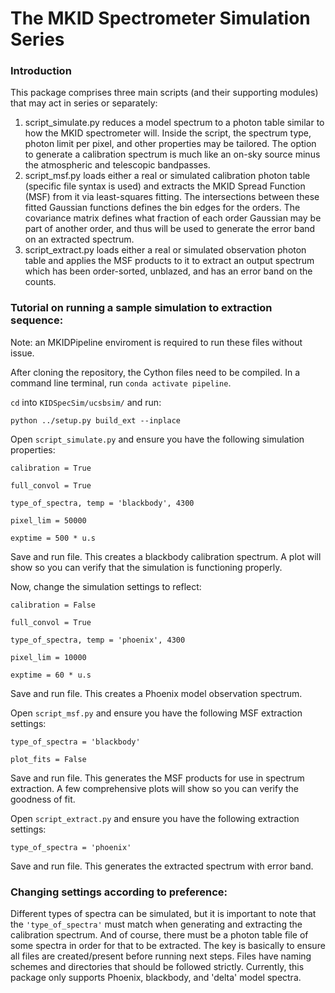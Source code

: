 # The MKID Spectrometer Simulation Series

### Introduction

This package comprises three main scripts (and their supporting modules) that may act in series or separately:
1) script_simulate.py reduces a model spectrum to a photon table similar to how the MKID spectrometer will.
Inside the script, the spectrum type, photon limit per pixel, and other properties may be tailored.
The option to generate a calibration spectrum is much like an on-sky source minus the atmospheric and telescopic
bandpasses.
2) script_msf.py loads either a real or simulated calibration photon table (specific file syntax is used) and extracts
the MKID Spread Function (MSF) from it via least-squares fitting. The intersections between these fitted Gaussian
functions defines the bin edges for the orders. The covariance matrix defines what fraction of each 
order Gaussian may be part of another order, and thus will be used to generate the error band on an extracted spectrum.
3) script_extract.py loads either a real or simulated observation photon table and applies
the MSF products to it to extract an output spectrum which has been order-sorted, unblazed, and has an error band
on the counts.

### Tutorial on running a sample simulation to extraction sequence:

Note: an MKIDPipeline enviroment is required to run these files without issue.

After cloning the repository, the Cython files need to be compiled.
In a command line terminal, run `conda activate pipeline`.

`cd` into `KIDSpecSim/ucsbsim/` and run:

`python ../setup.py build_ext --inplace`

Open `script_simulate.py` and ensure you have the following simulation properties:

`calibration = True`

`full_convol = True`

`type_of_spectra, temp = 'blackbody', 4300`

`pixel_lim = 50000`

`exptime = 500 * u.s`

Save and run file. This creates a blackbody calibration spectrum. A plot will show so you can
verify that the simulation is functioning properly.

Now, change the simulation settings to reflect:

`calibration = False`

`full_convol = True`

`type_of_spectra, temp = 'phoenix', 4300`

`pixel_lim = 10000`

`exptime = 60 * u.s`

Save and run file. This creates a Phoenix model observation spectrum.

Open `script_msf.py` and ensure you have the following MSF extraction settings:

`type_of_spectra = 'blackbody'`

`plot_fits = False`

Save and run file. This generates the MSF products for use in spectrum extraction.
A few comprehensive plots will show so you can verify the goodness of fit.

Open `script_extract.py` and ensure you have the following extraction settings:

`type_of_spectra = 'phoenix'`

Save and run file. This generates the extracted spectrum with error band.

### Changing settings according to preference:

Different types of spectra can be simulated, but it is important to note that the 
`'type_of_spectra'` must match when generating and extracting the calibration spectrum. 
And of course, there must be a photon table file of some spectra in order for that to be extracted. 
The key is basically to ensure all files are created/present before running next steps. 
Files have naming schemes and directories that should be followed strictly.
Currently, this package only supports Phoenix, blackbody, and 'delta' model spectra.